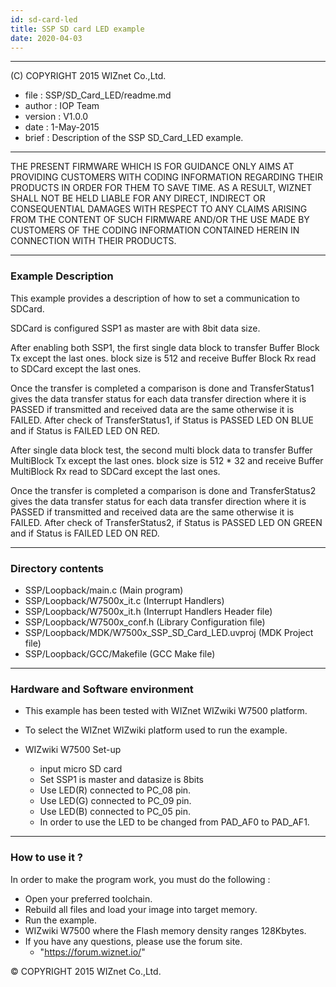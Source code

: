 ```yaml
---
id: sd-card-led
title: SSP SD card LED example
date: 2020-04-03
---
```


******************************************************************************
(C) COPYRIGHT 2015 WIZnet Co.,Ltd.

  * file    : SSP/SD_Card_LED/readme.md
  * author  : IOP Team
  * version : V1.0.0
  * date    : 1-May-2015
  * brief   : Description of the SSP SD_Card_LED example.
******************************************************************************
THE PRESENT FIRMWARE WHICH IS FOR GUIDANCE ONLY AIMS AT PROVIDING CUSTOMERS WITH CODING INFORMATION REGARDING THEIR PRODUCTS IN ORDER FOR THEM TO SAVE TIME. AS A RESULT, WIZNET SHALL NOT BE HELD LIABLE FOR ANY DIRECT, INDIRECT OR CONSEQUENTIAL DAMAGES WITH RESPECT TO ANY CLAIMS ARISING FROM THE CONTENT OF SUCH FIRMWARE AND/OR THE USE MADE BY CUSTOMERS OF THE CODING INFORMATION CONTAINED HEREIN IN CONNECTION WITH THEIR PRODUCTS.
******************************************************************************

### Example Description

This example provides a description of how to set a communication to SDCard.

SDCard is configured SSP1 as master are with 8bit data size.

After enabling both SSP1, the first single data block to transfer Buffer Block Tx except the last ones.
block size is 512 and receive Buffer Block Rx read to SDCard except the last ones.

Once the transfer is completed a comparison is done and TransferStatus1 gives the data transfer status for each data transfer direction where it is PASSED if transmitted and received data are the same otherwise it is FAILED.
After check of TransferStatus1, if Status is PASSED LED ON BLUE and if Status is FAILED LED ON RED.

After single data block test, the second multi block data to transfer Buffer MultiBlock Tx except the last ones.
block size is 512 * 32 and receive Buffer MultiBlock Rx read to SDCard except the last ones.

Once the transfer is completed a comparison is done and TransferStatus2 gives the data transfer status for each data transfer direction where it is PASSED if transmitted and received data are the same otherwise it is FAILED.
After check of TransferStatus2, if Status is PASSED LED ON GREEN and if Status is FAILED LED ON RED.

______________________________________________________________________________

### Directory contents

  - SSP/Loopback/main.c                                   (Main program)
  - SSP/Loopback/W7500x_it.c                              (Interrupt Handlers)
  - SSP/Loopback/W7500x_it.h                              (Interrupt Handlers Header file)
  - SSP/Loopback/W7500x_conf.h                            (Library Configuration file)
  - SSP/Loopback/MDK/W7500x_SSP_SD_Card_LED.uvproj        (MDK Project file)
  - SSP/Loopback/GCC/Makefile                             (GCC Make file)
______________________________________________________________________________

### Hardware and Software environment

  - This example has been tested with WIZnet WIZwiki W7500 platform.
  - To select the WIZnet WIZwiki platform used to run the example.

  - WIZwiki W7500 Set-up
    - input micro SD card
    - Set SSP1 is master and datasize is 8bits
    - Use LED(R) connected to PC_08 pin.
    - Use LED(G) connected to PC_09 pin.
    - Use LED(B) connected to PC_05 pin.
    - In order to use the LED to be changed from PAD_AF0 to PAD_AF1.
______________________________________________________________________________

### How to use it ?

In order to make the program work, you must do the following :

 - Open your preferred toolchain.
 - Rebuild all files and load your image into target memory.
 - Run the example.
 - WIZwiki W7500 where the Flash memory density ranges 128Kbytes.
 - If you have any questions, please use the forum site.
   - "https://forum.wiznet.io/"

&copy; COPYRIGHT 2015 WIZnet Co.,Ltd.
